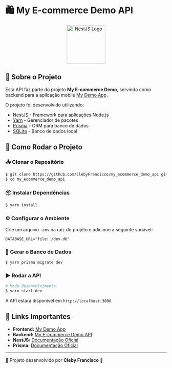 # 🛍️ My E-commerce Demo API

<p align="center">
  <a href="https://nestjs.com/" target="blank"><img src="https://nestjs.com/img/logo-small.svg" width="120" alt="NestJS Logo" /></a>
</p>

## 📌 Sobre o Projeto

Esta API faz parte do projeto **My E-commerce Demo**, servindo como backend para a aplicação mobile [My Demo App](https://github.com/ClebyFrancisco/my_ecommerce_demo_app.git).

O projeto foi desenvolvido utilizando:
- [NestJS](https://nestjs.com/) - Framework para aplicações Node.js
- [Yarn](https://yarnpkg.com/) - Gerenciador de pacotes
- [Prisma](https://www.prisma.io/) - ORM para banco de dados
- [SQLite](https://www.sqlite.org/) - Banco de dados local

## 🚀 Como Rodar o Projeto

### 📥 Clonar o Repositório

```bash
$ git clone https://github.com/ClebyFrancisco/my_ecommerce_demo_api.git
$ cd my_ecommerce_demo_api
```

### 📦 Instalar Dependências

```bash
$ yarn install
```

### ⚙️ Configurar o Ambiente

Crie um arquivo `.env` na raiz do projeto e adicione a seguinte variável:

```
DATABASE_URL="file:./dev.db"
```

### 🔧 Gerar o Banco de Dados

```bash
$ yarn prisma migrate dev
```

### ▶️ Rodar a API

```bash
# Modo desenvolvimento
$ yarn start:dev
```

A API estará disponível em `http://localhost:3000`.

## 🔗 Links Importantes

- **Frontend:** [My Demo App](https://github.com/ClebyFrancisco/my_ecommerce_demo_app.git)
- **Backend:** [My E-commerce Demo API](https://github.com/ClebyFrancisco/my_ecommerce_demo_api.git)
- **NestJS:** [Documentação Oficial](https://docs.nestjs.com/)
- **Prisma:** [Documentação Oficial](https://www.prisma.io/docs/)

---

📌 Projeto desenvolvido por **Cleby Francisco** 🚀

